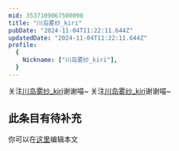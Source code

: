 ```yaml
---
mid: 3537109067500098
title: "川岛雾纱_kiri"
pubDate: "2024-11-04T11:22:11.644Z"
updatedDate: "2024-11-04T11:22:11.644Z"
profile:
  {
    Nickname: ["川岛雾纱_kiri"],
  }
---
```


关注[川岛雾纱_kiri](https://space.bilibili.com/3537109067500098)谢谢喵~ 关注[川岛雾纱_kiri](https://space.bilibili.com/3537109067500098)谢谢喵~

## 此条目有待补充
你可以在[这里](https://github.com/Yuhanawa/VTuber.ICU-Content/edit/master/v/川岛雾纱_kiri/index.md)编辑本文
